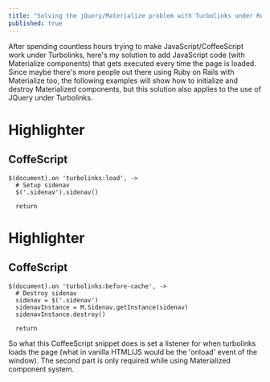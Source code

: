 ```yaml
---
title: "Solving the jQuery/Materialize problem with Turbolinks under Ruby On Rails"
published: true
---
```


After spending countless hours trying to make JavaScript/CoffeeScript work under Turbolinks, here's my solution to add JavaScript code (with Materialize components) that gets executed every time the page is loaded. Since maybe there's more people out there using Ruby on Rails with Materialize too, the following examples will show how to initialize and destroy Materialized components, but this solution also applies to the use of JQuery under Turbolinks.

# Highlighter
## CoffeScript
```coffescript
$(document).on 'turbolinks:load', ->
  # Setup sidenav
  $('.sidenav').sidenav()

  return
```

# Highlighter
## CoffeScript
```coffescript
$(document).on 'turbolinks:before-cache', ->
  # Destroy sidenav
  sidenav = $('.sidenav')
  sidenavInstance = M.Sidenav.getInstance(sidenav)
  sidenavInstance.destroy()

  return
```
So what this CoffeeScript snippet does is set a listener for when turbolinks loads the page (what in vanilla HTML/JS would be the 'onload' event of the window). The second part is only required while using Materialized component system.
